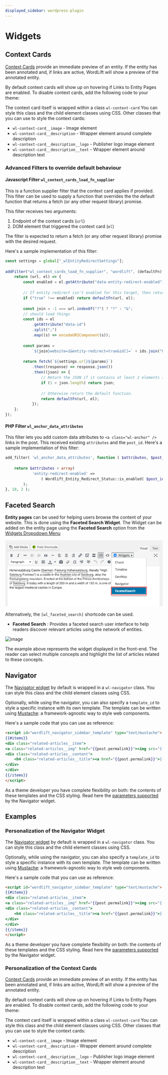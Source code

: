 ```yaml
---
displayed_sidebar: wordpress-plugin
---
```


# Widgets

## Context Cards

[Context Cards](/pages/discover#context-cards) provide an immediate preview of an entity. If the entity has been annotated and, if links are active, WordLift will show a preview of the annotated entity.

By default context cards will show up on hovering if Links to Entity Pages are enabled. To disable context cards, add the following code to your theme:

The context card itself is wrapped within a class `wl-context-card` You can style this class and the child element classes using CSS. Other classes that you can use to style the context cards:

- `wl-context-card__image` - Image element
- `wl-context-card__description` - Wrapper element around complete description
- `wl-context-card__description__logo` - Publisher logo image element
- `wl-context-card__description__text` - Wrapper element around description text

### Advanced Filters to override default behaviour

#### Javascript Filter `wl_context_cards_load_fn_supplier`

This is a function supplier filter that the context card applies if provided. This filter can be used to supply a function that overrides the the default function that returns a fetch (or any other request library) promise.

This filter receives two arguments:

1. Endpoint of the context cards (`url`)
2. DOM element that triggered the context card (`el`)

The filter is expected to return a fetch (or any other request library) promise with the desired request.

Here's a sample implementation of this filter:

```Javascript
const settings = global["_wlEntityRedirectSettings"];

addFilter("wl_context_cards_load_fn_supplier", "wordlift", (defaultFn) => {
    return (url, el) => {
        const enabled = el.getAttribute("data-entity-redirect-enabled");

        // If entity redirect isn't enabled for this target, then return the defaultFn.
        if ("true" !== enabled) return defaultFn(url, el);

        const join = -1 === url.indexOf("?") ? "?" : "&";
        // should load things
        const ids = el
            .getAttribute("data-id")
            .split(";")
            .map((s) => encodeURIComponent(s));

        const params =
            `${join}website=1&entity-redirect=true&id[]=` + ids.join("&id[]=");

        return fetch(`${settings.url}${params}`)
            .then((response) => response.json())
            .then((json) => {
                // Return the JSON if it contains at least 2 elements (i.e. an entity and the web site).
                if (1 < json.length) return json;

                // Otherwise return the default function.
                return defaultFn(url, el);
            });
    };
});
```

#### PHP Filter `wl_anchor_data_attributes`

This filter lets you add custom data attributes to `<a class="wl-anchor" />` links in the post. This received existing `attributes` and the `post_id`. Here's a sample implementation of this filter:

```PHP
add_filter( 'wl_anchor_data_attributes', function ( $attributes, $post_id ) {

    return $attributes + array(
            'entity-redirect-enabled' =>
                ( Wordlift_Entity_Redirect_Status::is_enabled( $post_id ) ? 'true' : 'false' )
        );
}, 10, 2 );
```

## Faceted Search

**Entity pages** can be used for helping users browse the content of your website. This is done using the **Faceted Search Widget**.
The Widget can be added on the entity page using the **Faceted Search** option from the [Widgets Dropodown Menu](/pages/analysis#wordlift-widgets-menu)

![image](./images/wordlift-edit-entity-faceted-search-widget.png)

Alternatively, the `[wl_faceted_search]` shortcode can be used.

- **Faceted Search**
  : Provides a faceted search user interface to help readers discover relevant articles using the network of entities.

![image](./images/wordlift-edit-entity-faceted-search-widget-frontend.gif)

The example above represents the widget displayed in the front-end. The reader can select multiple concepts and highlight the list of articles related to these concepts.

## Navigator

The [Navigator widget](/pages/discover#the-navigator-widget) by default is wrapped in a `wl-navigator` class. You can style this class and the child element classes using CSS.

Optionally, while using the navigator, you can also specify a `template_id` to style a specific instance with its own template.
The template can be written using [Mustache](https://github.com/Mustache/Mustache): a framework-agnostic way to style web components.

Here's a sample code that you can use as reference:

```html
<script id="wordlift_navigator_sidebar_template" type="text/mustache">
{{#items}}
<div class="related-articles__item">
<a class="related-articles__img" href="{{post.permalink}}"><img src="{{{post.thumbnail}}}" alt="{{{post.title}}}" title="{{{post.title}}}"></a>
<div class="related-articles__content">
    <h4 class="related-articles__title"><a href="{{post.permalink}}">{{{post.title}}}</a></h4>
</div>
</div>
{{/items}}
</script>
```

As a theme developer you have complete flexibility on both: the contents of these templates and the CSS styling.
Read here the [parameters supported](/pages/shortcodes#navigator-widget) by the Navigator widget.

## Examples

### Personalization of the Navigator Widget

The [Navigator widget](/pages/discover#the-navigator-widget) by default is wrapped in a `wl-navigator` class. You can style this class and the child element classes using CSS.

Optionally, while using the navigator, you can also specify a `template_id` to style a specific instance with its own template.
The template can be written using [Mustache](https://github.com/Mustache/Mustache): a framework-agnostic way to style web components.

Here's a sample code that you can use as reference:

```html
<script id="wordlift_navigator_sidebar_template" type="text/mustache">
{{#items}}
<div class="related-articles__item">
<a class="related-articles__img" href="{{post.permalink}}"><img src="{{{post.thumbnail}}}" alt="{{{post.title}}}" title="{{{post.title}}}"></a>
<div class="related-articles__content">
    <h4 class="related-articles__title"><a href="{{post.permalink}}">{{{post.title}}}</a></h4>
</div>
</div>
{{/items}}
</script>
```

As a theme developer you have complete flexibility on both: the contents of these templates and the CSS styling.
Read here the [parameters supported](/pages/shortcodes#navigator-widget) by the Navigator widget.

### Personalization of the Context Cards

[Context Cards](/pages/discover#context-cards) provide an immediate preview of an entity. If the entity has been annotated and, if links are active, WordLift will show a preview of the annotated entity.

By default context cards will show up on hovering if Links to Entity Pages are enabled. To disable context cards, add the following code to your theme:

The context card itself is wrapped within a class `wl-context-card` You can style this class and the child element classes using CSS. Other classes that you can use to style the context cards:

- `wl-context-card__image` - Image element
- `wl-context-card__description` - Wrapper element around complete description
- `wl-context-card__description__logo` - Publisher logo image element
- `wl-context-card__description__text` - Wrapper element around description text
